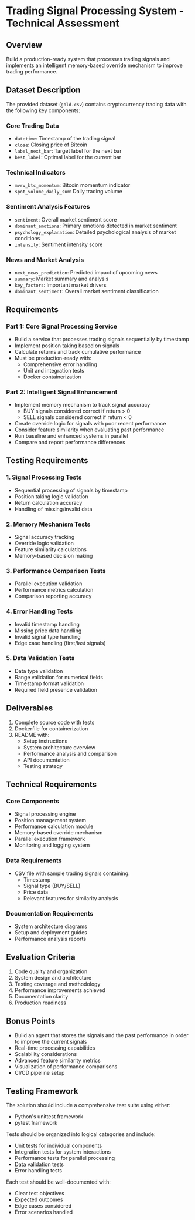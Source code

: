 # Trading Signal Processing System - Technical Assessment

## Overview
Build a production-ready system that processes trading signals and implements an intelligent memory-based override mechanism to improve trading performance.

## Dataset Description
The provided dataset (`gold.csv`) contains cryptocurrency trading data with the following key components:

### Core Trading Data
- `datetime`: Timestamp of the trading signal
- `close`: Closing price of Bitcoin
- `label_next_bar`: Target label for the next bar
- `best_label`: Optimal label for the current bar

### Technical Indicators
- `mvrv_btc_momentum`: Bitcoin momentum indicator
- `spot_volume_daily_sum`: Daily trading volume

### Sentiment Analysis Features
- `sentiment`: Overall market sentiment score
- `dominant_emotions`: Primary emotions detected in market sentiment
- `psychology_explanation`: Detailed psychological analysis of market conditions
- `intensity`: Sentiment intensity score

### News and Market Analysis
- `next_news_prediction`: Predicted impact of upcoming news
- `summary`: Market summary and analysis
- `key_factors`: Important market drivers
- `dominant_sentiment`: Overall market sentiment classification

## Requirements

### Part 1: Core Signal Processing Service
- Build a service that processes trading signals sequentially by timestamp
- Implement position taking based on signals
- Calculate returns and track cumulative performance
- Must be production-ready with:
  - Comprehensive error handling
  - Unit and integration tests
  - Docker containerization

### Part 2: Intelligent Signal Enhancement
- Implement memory mechanism to track signal accuracy
  - BUY signals considered correct if return > 0
  - SELL signals considered correct if return < 0
- Create override logic for signals with poor recent performance
- Consider feature similarity when evaluating past performance
- Run baseline and enhanced systems in parallel
- Compare and report performance differences

## Testing Requirements

### 1. Signal Processing Tests
- Sequential processing of signals by timestamp
- Position taking logic validation
- Return calculation accuracy
- Handling of missing/invalid data

### 2. Memory Mechanism Tests
- Signal accuracy tracking
- Override logic validation
- Feature similarity calculations
- Memory-based decision making

### 3. Performance Comparison Tests
- Parallel execution validation
- Performance metrics calculation
- Comparison reporting accuracy

### 4. Error Handling Tests
- Invalid timestamp handling
- Missing price data handling
- Invalid signal type handling
- Edge case handling (first/last signals)

### 5. Data Validation Tests
- Data type validation
- Range validation for numerical fields
- Timestamp format validation
- Required field presence validation

## Deliverables
1. Complete source code with tests
2. Dockerfile for containerization
3. README with:
   - Setup instructions
   - System architecture overview
   - Performance analysis and comparison
   - API documentation
   - Testing strategy

## Technical Requirements

### Core Components
- Signal processing engine
- Position management system
- Performance calculation module
- Memory-based override mechanism
- Parallel execution framework
- Monitoring and logging system

### Data Requirements
- CSV file with sample trading signals containing:
  - Timestamp
  - Signal type (BUY/SELL)
  - Price data
  - Relevant features for similarity analysis

### Documentation Requirements
- System architecture diagrams
- Setup and deployment guides
- Performance analysis reports

## Evaluation Criteria
1. Code quality and organization
2. System design and architecture
3. Testing coverage and methodology
4. Performance improvements achieved
5. Documentation clarity
6. Production readiness

## Bonus Points
- Build an agent that stores the signals and the past performance in order to improve the current signals
- Real-time processing capabilities
- Scalability considerations
- Advanced feature similarity metrics
- Visualization of performance comparisons
- CI/CD pipeline setup

## Testing Framework
The solution should include a comprehensive test suite using either:
- Python's unittest framework
- pytest framework

Tests should be organized into logical categories and include:
- Unit tests for individual components
- Integration tests for system interactions
- Performance tests for parallel processing
- Data validation tests
- Error handling tests

Each test should be well-documented with:
- Clear test objectives
- Expected outcomes
- Edge cases considered
- Error scenarios handled
